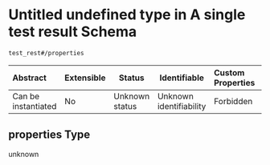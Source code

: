 # Untitled undefined type in A single test result Schema

```txt
test_rest#/properties
```




| Abstract            | Extensible | Status         | Identifiable            | Custom Properties | Additional Properties | Access Restrictions | Defined In                                                                                      |
| :------------------ | ---------- | -------------- | ----------------------- | :---------------- | --------------------- | ------------------- | ----------------------------------------------------------------------------------------------- |
| Can be instantiated | No         | Unknown status | Unknown identifiability | Forbidden         | Allowed               | none                | [test_result.schema.json\*](../../../spec/0.0.1/test_result.schema.json "open original schema") |

## properties Type

unknown

